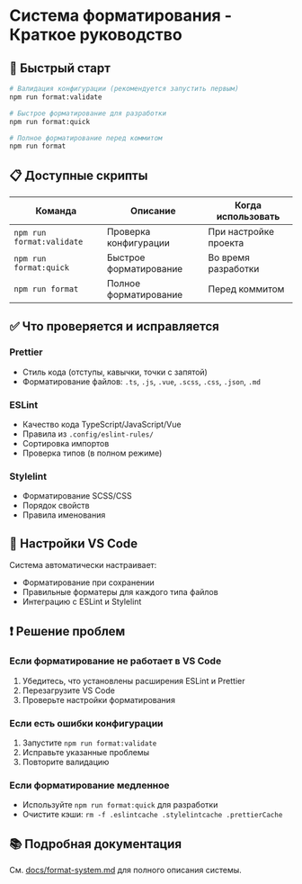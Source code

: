 # Система форматирования - Краткое руководство

## 🚀 Быстрый старт

```bash
# Валидация конфигурации (рекомендуется запустить первым)
npm run format:validate

# Быстрое форматирование для разработки
npm run format:quick

# Полное форматирование перед коммитом
npm run format
```

## 📋 Доступные скрипты

| Команда                   | Описание               | Когда использовать    |
| ------------------------- | ---------------------- | --------------------- |
| `npm run format:validate`    | Проверка конфигурации  | При настройке проекта |
| `npm run format:quick`       | Быстрое форматирование | Во время разработки   |
| `npm run format`             | Полное форматирование  | Перед коммитом        |

## ✅ Что проверяется и исправляется

### Prettier

- Стиль кода (отступы, кавычки, точки с запятой)
- Форматирование файлов: `.ts`, `.js`, `.vue`, `.scss`, `.css`, `.json`, `.md`

### ESLint

- Качество кода TypeScript/JavaScript/Vue
- Правила из `.config/eslint-rules/`
- Сортировка импортов
- Проверка типов (в полном режиме)

### Stylelint

- Форматирование SCSS/CSS
- Порядок свойств
- Правила именования

## 🔧 Настройки VS Code

Система автоматически настраивает:

- Форматирование при сохранении
- Правильные форматеры для каждого типа файлов
- Интеграцию с ESLint и Stylelint

## ❗ Решение проблем

### Если форматирование не работает в VS Code

1. Убедитесь, что установлены расширения ESLint и Prettier
2. Перезагрузите VS Code
3. Проверьте настройки форматирования

### Если есть ошибки конфигурации

1. Запустите `npm run format:validate`
2. Исправьте указанные проблемы
3. Повторите валидацию

### Если форматирование медленное

- Используйте `npm run format:quick` для разработки
- Очистите кэши: `rm -f .eslintcache .stylelintcache .prettierCache`

## 📚 Подробная документация

См. [docs/format-system.md](docs/format-system.md) для полного описания системы.